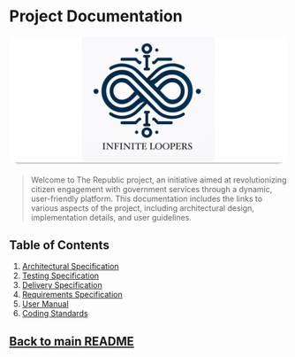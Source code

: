 # Project Documentation

<div style="width: 100%; height: 40%; border-radius:20px; background-color: #d1d1d1; margin: 20px 0;">
    <img src="../documentation/images/InfiniteLoopers_13.jpeg" alt="Documentation" style="width: 100%; height: auto; max-height: 100%;">
</div>

> Welcome to The Republic project, an initiative aimed at revolutionizing citizen engagement with government services through a dynamic, user-friendly platform. This documentation includes the links to various aspects of the project, including architectural design, implementation details, and user guidelines.

## Table of Contents

1. [Architectural Specification](./specifications/ArchitecturalSpecification.md)
2. [Testing Specification](./specifications/TestingSpecification.md)
3. [Delivery Specification](./specifications/DeliverySpecification.md)
4. [Requirements Specification](./specifications/RequirementsSpecification.md)
5. [User Manual](./specifications/UserManual.md)
6. [Coding Standards](./specifications/CodingStandards.md)

## [Back to main README](/README.md)
